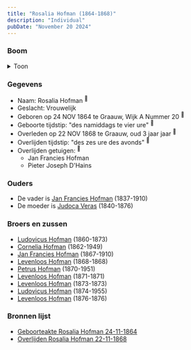 ```yaml
---
title: "Rosalia Hofman (1864-1868)"
description: "Individual"
pubDate: "November 20 2024"
---
```


### Boom
<details><summary>Toon</summary>

![test](https://www.plantuml.com/plantuml/svg/ZP9RJm8n48NV-oic-g0-aEo5Yn925BEhye36sokPtOxGq6r9fnj23F_T8Y144_MfpSmvdIzdUiaUdQyhBNYcp1mTLb1WEPiuMnjvRRLru1qQ3YqoNaoL92YLApLjxbJD_H8ggWfol2cn9qVMB-Sa3bujDJB3km20WNMItFDKbJD3pBrUXShq-v2AbH0dyF0vYiN6SJH40tb0A1KntDgt2iqH8CDT54Lf2-0uI_DMFWXFlxyfqd85lMw1nN9SMEyrTViGdyFmQXIEj0Ct3h5U74XvLcizHYF7fRFCXGr8QqyCJza3n1TnjFEileXgQKk4LtB8UvHEGCa7MPgblw3SZPu3HpE2qxD_exHX-BAcxxH_aFIw2v9IcKcG9H7asI3esl4dL1wWuXIEjPfC_PAqjei0jXBRt1gDhK9iwVU5hJCKGYjfjiHktADbr0g_RI4eu6k7VqUGD65q_xhcRFuxWYJPUSxt6OXBCZ9ytGy0)
</details>

### Gegevens
- Naam: Rosalia Hofman <sup><a href="../s00411/" style="text-decoration:none" title="Geboorteakte Rosalia Hofman 24-11-1864">:link:</a></sup>
- Geslacht: Vrouwelijk
- Geboren op 24 NOV 1864 te Graauw, Wijk A Nummer 20 <sup><a href="../s00411/" style="text-decoration:none" title="Geboorteakte Rosalia Hofman 24-11-1864">:link:</a></sup>
- Geboorte tijdstip: "des namiddags te vier ure" <sup><a href="../s00411/" style="text-decoration:none" title="Geboorteakte Rosalia Hofman 24-11-1864">:link:</a></sup>
- Overleden op 22 NOV 1868 te Graauw, oud 3 jaar jaar <sup><a href="../s00414/" style="text-decoration:none" title="Overlijden Rosalia Hofman 22-11-1868">:link:</a></sup>
- Overlijden tijdstip: "des zes ure des avonds" <sup><a href="../s00414/" style="text-decoration:none" title="Overlijden Rosalia Hofman 22-11-1868">:link:</a></sup>
- Overlijden getuigen: <sup><a href="../s00414/" style="text-decoration:none" title="Overlijden Rosalia Hofman 22-11-1868">:link:</a></sup>
  - Jan Francies Hofman
  - Pieter Joseph D'Hains

### Ouders
- De vader is [Jan Francies Hofman](../i00035/) (1837-1910)
- De moeder is [Judoca Veras](../i00037/) (1840-1876)

### Broers en zussen
- [Ludovicus Hofman](../i00243/) (1860-1873)
- [Cornelia Hofman](../i00244/) (1862-1949)
- [Jan Francies Hofman](../i00246/) (1867-1910)
- [Levenloos Hofman](../i00247/) (1868-1868)
- [Petrus Hofman](../i00248/) (1870-1951)
- [Levenloos Hofman](../i00249/) (1871-1871)
- [Levenloos Hofman](../i00250/) (1873-1873)
- [Ludovicus Hofman](../i00251/) (1874-1955)
- [Levenloos Hofman](../i00252/) (1876-1876)

### Bronnen lijst
- [Geboorteakte Rosalia Hofman 24-11-1864](../s00411/)
- [Overlijden Rosalia Hofman 22-11-1868](../s00414/)